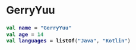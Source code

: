 # GerryYuu
<h3>

```Kotlin
val name = "GerryYuu"
val age = 14
val languages = listOf("Java", "Kotlin")
```

</h3>
